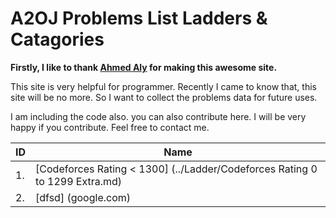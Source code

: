 # A2OJ Problems List Ladders & Catagories

**Firstly, I like to thank [Ahmed Aly](https://www.linkedin.com/in/ahmed-aly-2a462632) for making this awesome site.**

This site is very helpful for programmer. Recently I came to know that, this site will be no more. So I want to collect the 
problems data for future uses.

I am including the code also. you can also contribute here. 
I will be very happy if you contribute.
Feel free to contact me.


| ID | Name |
| -------------------------------| ------------------------------- |
| 1. | [Codeforces Rating < 1300] (../Ladder/Codeforces Rating 0 to 1299 Extra.md) |
| 2. | [dfsd] (google.com) |

